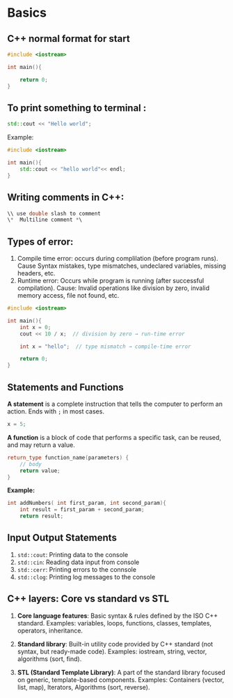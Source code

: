 # Basics

## C++ normal format for start

```cpp
#include <iostream>

int main(){

    return 0;
}
```

## **To print something to terminal :**
```cpp
std::cout << "Hello world";
```

Example:
```cpp
#include <iostream>

int main(){
    std::cout << "hello world"<< endl;
}
```

## Writing comments in C++:
```cpp
\\ use double slash to comment
\*  Multiline comment *\
```

## Types of error:
1. Compile time error: occurs during complilation (before program runs). Cause Syntax mistakes, type mismatches, undeclared variables, missing headers, etc.
2. Runtime error: Occurs while program is running (after successful compilation). Cause: Invalid operations like division by zero, invalid memory access, file not found, etc.
   
```cpp
#include <iostream>

int main(){
    int x = 0;
    cout << 10 / x;  // division by zero → run-time error

    int x = "hello";  // type mismatch → compile-time error

    return 0;
}
```

## Statements and Functions
**A statement** is a complete instruction that tells the computer to perform an action. Ends with `;` in most cases.
```cpp
x = 5;
```

**A function** is a block of code that performs a specific task, can be reused, and may return a value.
```cpp
return_type function_name(parameters) {
    // body
    return value;
}

```

**Example:**
```cpp
int addNumbers( int first_param, int second_param){
    int result = first_param + second_param;
    return result;
```

## Input Output Statements
1. `std::cout`: Printing data to the console 
2. `std::cin`: Reading data input from console
3. `std::cerr`: Printing errors to the connsole
4. `std::clog`: Printing log messages to the console


## C++ layers: Core vs standard vs STL
1. **Core language features**: Basic syntax & rules defined by the ISO C++ standard.
Examples: variables, loops, functions, classes, templates, operators, inheritance.

2. **Standard library**: Built-in utility code provided by C++ standard (not syntax, but ready-made code).
Examples: iostream, string, vector, algorithms (sort, find).

3. **STL (Standard Template Library)**: A part of the standard library focused on generic, template-based components.
Examples: Containers (vector, list, map), Iterators, Algorithms (sort, reverse).






